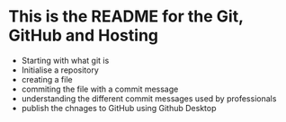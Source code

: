 # This is the README for the Git, GitHub and Hosting

- Starting with what git is
- Initialise a repository
- creating a file
- commiting the file with a commit message
- understanding the different commit messages used by professionals
- publish the chnages to GitHub using Github Desktop